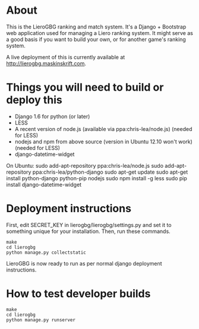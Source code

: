 About
============
This is the LieroGBG ranking and match system. It's a Django + Bootstrap web application used for managing a Liero ranking system. It might serve as a good basis if you want to build your own, or for another game's ranking system.

A live deployment of this is currently available at http://lierogbg.maskinskrift.com.

Things you will need to build or deploy this
============
- Django 1.6 for python (or later)
- LESS
- A recent version of node.js (available via ppa:chris-lea/node.js) (needed for LESS)
- nodejs and npm from above source (version in Ubuntu 12.10 won't work) (needed for LESS)
- django-datetime-widget

On Ubuntu:
    sudo add-apt-repository ppa:chris-lea/node.js
    sudo add-apt-repository ppa:chris-lea/python-django
    sudo apt-get update
    sudo apt-get install python-django python-pip nodejs
    sudo npm install -g less
    sudo pip install django-datetime-widget

Deployment instructions
===================
First, edit SECRET_KEY in lierogbg/lierogbg/settings.py and set it to something unique
for your installation. Then, run these commands.

    make
    cd lierogbg
    python manage.py collectstatic

LieroGBG is now ready to run as per normal django deployment instructions.

How to test developer builds
============
    make
    cd lierogbg
    python manage.py runserver
